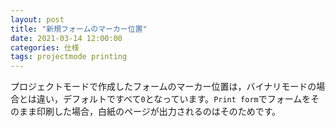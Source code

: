 ```yaml
---
layout: post
title: "新規フォームのマーカー位置"
date: 2021-03-14 12:00:00
categories: 仕様
tags: projectmode printing
---
```


プロジェクトモードで作成したフォームのマーカー位置は，バイナリモードの場合とは違い，デフォルトですべて`0`となっています。`Print form`でフォームをそのまま印刷した場合，白紙のページが出力されるのはそのためです。

